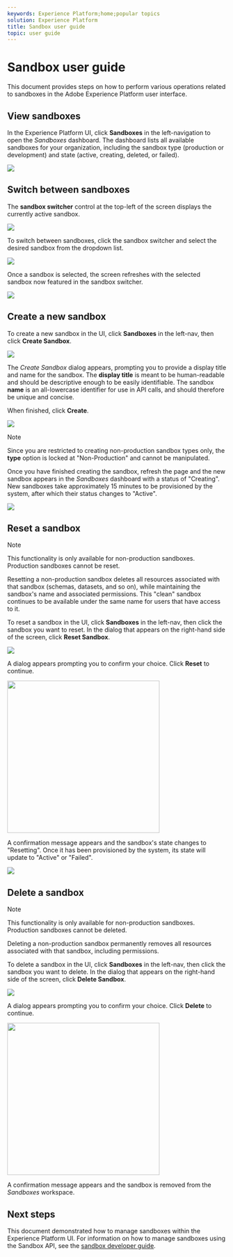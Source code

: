 ```yaml
---
keywords: Experience Platform;home;popular topics
solution: Experience Platform
title: Sandbox user guide
topic: user guide
---
```


# Sandbox user guide

This document provides steps on how to perform various operations related to sandboxes in the Adobe Experience Platform user interface.

## View sandboxes

In the Experience Platform UI, click **Sandboxes** in the left-navigation to open the _Sandboxes_ dashboard. The dashboard lists all available sandboxes for your organization, including the sandbox type (production or development) and state (active, creating, deleted, or failed).

![](../images/ui/sandboxes-tab.png)

## Switch between sandboxes

The **sandbox switcher** control at the top-left of the screen displays the currently active sandbox.

![](../images/ui/sandbox-selector.png)

To switch between sandboxes, click the sandbox switcher and select the desired sandbox from the dropdown list.

![](../images/ui/switch-sandbox.png)

Once a sandbox is selected, the screen refreshes with the selected sandbox now featured in the sandbox switcher.

![](../images/ui/sandbox-switched.png)

## Create a new sandbox

To create a new sandbox in the UI, click **Sandboxes** in the left-nav, then click **Create Sandbox**.

![](../images/ui/create-sandbox-button.png)

The _Create Sandbox_ dialog appears, prompting you to provide a display title and name for the sandbox. The **display title** is meant to be human-readable and should be descriptive enough to be easily identifiable. The sandbox **name** is an all-lowercase identifier for use in API calls, and should therefore be unique and concise.

When finished, click **Create**.

![](../images/ui/create-sandbox-dialog.png)

>[!NOTE]
>
>Since you are restricted to creating non-production sandbox types only, the **type** option is locked at "Non-Production" and cannot be manipulated.

Once you have finished creating the sandbox, refresh the page and the new sandbox appears in the _Sandboxes_ dashboard with a status of "Creating". New sandboxes take approximately 15 minutes to be provisioned by the system, after which their status changes to "Active".

![](../images/ui/sandbox-created.png)

## Reset a sandbox

>[!NOTE]
>
>This functionality is only available for non-production sandboxes. Production sandboxes cannot be reset.

Resetting a non-production sandbox deletes all resources associated with that sandbox (schemas, datasets, and so on), while maintaining the sandbox's name and associated permissions. This "clean" sandbox continues to be available under the same name for users that have access to it.

To reset a sandbox in the UI, click **Sandboxes** in the left-nav, then click the sandbox you want to reset. In the dialog that appears on the right-hand side of the screen, click **Reset Sandbox**.

![](../images/ui/reset-sandbox-button.png)

A dialog appears prompting you to confirm your choice. Click **Reset** to continue.

<img src='../images/ui/reset-are-you-sure.png' width=350><br>

A confirmation message appears and the sandbox's state changes to "Resetting". Once it has been provisioned by the system, its state will update to "Active" or "Failed".

![](../images/ui/sandbox-resetting.png)

## Delete a sandbox

>[!NOTE]
>
>This functionality is only available for non-production sandboxes. Production sandboxes cannot be deleted.

Deleting a non-production sandbox permanently removes all resources associated with that sandbox, including permissions.

 To delete a sandbox in the UI, click **Sandboxes** in the left-nav, then click the sandbox you want to delete. In the dialog that appears on the right-hand side of the screen, click **Delete Sandbox**.

![](../images/ui/delete-sandbox-button.png)

A dialog appears prompting you to confirm your choice. Click **Delete** to continue.

<img src='../images/ui/delete-are-you-sure.png' width=350><br>

A confirmation message appears and the sandbox is removed from the _Sandboxes_ workspace. 

## Next steps

This document demonstrated how to manage sandboxes within the Experience Platform UI. For information on how to manage sandboxes using the Sandbox API, see the [sandbox developer guide](../api/getting-started.md).